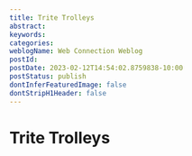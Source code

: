```yaml
---
title: Trite Trolleys
abstract: 
keywords: 
categories: 
weblogName: Web Connection Weblog
postId: 
postDate: 2023-02-12T14:54:02.8759838-10:00
postStatus: publish
dontInferFeaturedImage: false
dontStripH1Header: false
---
```

# Trite Trolleys